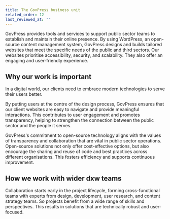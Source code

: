```yaml
---
title: The GovPress business unit
related_order: 12
last_reviewed_at: ""
---
```


GovPress provides tools and services to support public sector teams to establish and maintain their online presence. By using WordPress, an open-source content management system, GovPress designs and builds tailored websites that meet the specific needs of the public and third sectors. Our websites prioritise accessibility, security, and scalability. They also offer an engaging and user-friendly experience.

## Why our work is important

In a digital world, our clients need to embrace modern technologies to serve their users better. 

By putting users at the centre of the design process, GovPress ensures that our client websites are easy to navigate and provide meaningful interactions. This contributes to user engagement and promotes transparency, helping to strengthen the connection between the public sector and the people it serves. 

GovPress's commitment to open-source technology aligns with the values of transparency and collaboration that are vital in public sector operations. Open-source solutions not only offer cost-effective options, but also encourage the sharing and reuse of code and best practices across different organisations. This fosters efficiency and supports continuous improvement.

## How we work with wider dxw teams

Collaboration starts early in the project lifecycle, forming cross-functional teams with experts from design, development, user research, and content strategy teams. So projects benefit from a wide range of skills and perspectives. This results in solutions that are technically robust and user-focused.

